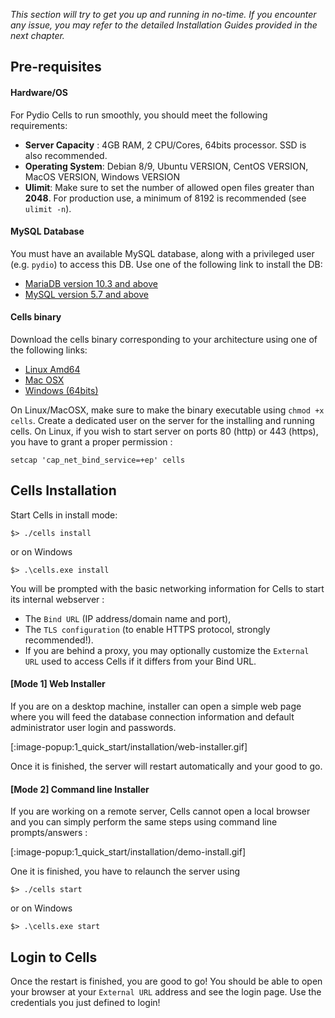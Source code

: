 _This section will try to get you up and running in no-time. If you encounter any issue, you may refer to the detailed Installation Guides provided in the next chapter._

## Pre-requisites

#### Hardware/OS

For Pydio Cells to run smoothly, you should meet the following requirements:

* **Server Capacity** : 4GB RAM, 2 CPU/Cores, 64bits processor. SSD is also recommended.
* **Operating System**: Debian 8/9, Ubuntu VERSION, CentOS VERSION, MacOS VERSION, Windows VERSION
* **Ulimit**: Make sure to set the number of allowed open files greater than **2048**. For production use, a minimum of 8192 is recommended (see `ulimit -n`).

#### MySQL Database

You must have an available MySQL database, along with a privileged user (e.g. `pydio`) to access this DB. Use one of the following link to install the DB: 

- [MariaDB version 10.3 and above](https://downloads.mariadb.org/mariadb/repositories)
- [MySQL version 5.7 and above](https://dev.mysql.com/doc/refman/8.0/en/installing.html)

#### Cells binary

Download the cells binary corresponding to your architecture using one of the following links: 

- [Linux Amd64](https://download.pydio.com/pub/cells/release/2.0.0/linux-amd64/)
- [Mac OSX](https://download.pydio.com/pub/cells/release/2.0.0/darwin-amd64/)
- [Windows (64bits)](https://download.pydio.com/pub/cells/release/2.0.0/windows-amd64/)

On Linux/MacOSX, make sure to make the binary executable using `chmod +x cells`. Create a dedicated user on the server for the installing and running cells. On Linux, if you wish to start server on ports 80 (http) or 443 (https), you have to grant a proper permission : 
```
setcap 'cap_net_bind_service=+ep' cells
```

## Cells Installation

Start Cells in install mode: 

```
$> ./cells install
```
or on Windows
```
$> .\cells.exe install
```

You will be prompted with the basic networking information for Cells to start its internal webserver : 

- The `Bind URL` (IP address/domain name and port), 
- The `TLS configuration` (to enable HTTPS protocol, strongly recommended!). 
- If you are behind a proxy, you may optionally customize the `External URL` used to access Cells if it differs from your Bind URL.

#### [Mode 1] Web Installer

If you are on a desktop machine, installer can open a simple web page where you will feed the database connection information and default administrator user login and passwords. 

[:image-popup:1_quick_start/installation/web-installer.gif]

Once it is finished, the server will restart automatically and your good to go.

#### [Mode 2] Command line Installer

If you are working on a remote server, Cells cannot open a local browser and you can simply perform the same steps using command line prompts/answers :

[:image-popup:1_quick_start/installation/demo-install.gif]

One it is finished, you have to relaunch the server using 

```
$> ./cells start
```
or on Windows
```
$> .\cells.exe start
```

## Login to Cells

Once the restart is finished, you are good to go! You should be able to open your browser at your `External URL` address and see the login page. Use the credentials you just defined to login! 